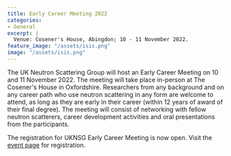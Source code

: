 ```yaml
---
title: Early Career Meeting 2022
categories:
- General
excerpt: |
  Venue: Cosener's House, Abingdon; 10 - 11 November 2022.
feature_image: "/assets/isis.png"
image: "/assets/isis.png"
---
```


The UK Neutron Scattering Group will host an Early Career Meeting on 10 and 11 November 2022. The meeting will take place in-person at The Cosener's House in Oxfordshire. Researchers from any background and on any career path who use neutron scattering in any form are welcome to attend, as long as they are early in their career (within 12 years of award of their final degree). The meeting will consist of networking with fellow neutron scatterers, career development activities and oral presentations from the participants. 


The registration for UKNSG Early Career Meeting is now open. Visit the [event page](https://iop.eventsair.com/nsg2022) for registration.  
